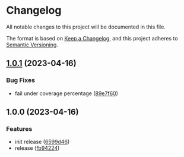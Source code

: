 <!-- markdownlint-configure-file {"MD024": { "siblings_only": true }, "MD012": false } -->
  # Changelog

  All notable changes to this project will be documented in this file.

  The format is based on [Keep a Changelog](https://keepachangelog.com/en/1.0.0/), and this project adheres to [Semantic Versioning](https://semver.org/spec/v2.0.0.html).

## [1.0.1](https://github.com/aGallea/tests-coverage-report/compare/1.0.0...1.0.1) (2023-04-16)


### Bug Fixes

* fail under coverage percentage ([89e7f60](https://github.com/aGallea/tests-coverage-report/commit/89e7f60ed3cfca7639e51985caa0d7bec3c1829d))

## 1.0.0 (2023-04-16)


### Features

* init release ([6599d46](https://github.com/aGallea/tests-coverage-report/commit/6599d4691a1cd35d9646aa8a3b7ea1c294bc160b))
* release ([fb94224](https://github.com/aGallea/tests-coverage-report/commit/fb94224d5598e89a93c1bbfab789cae407f77f67))
